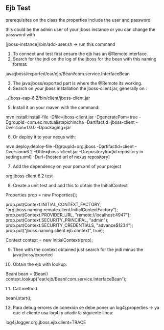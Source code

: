 ## Ejb Test

prerequisites on the class the properties include the user and password

this could be the admin user of your jboss instance
or you can change the password with

[jboss-instance]/bin/add-user.sh -> run this command


1) To connect and test first ensure the ejb has an @Remote interface.
2) Search for the jndi on the log of the jboss for the bean with this naming format:

java:jboss/exported/ear/ejb/Beani!com.service.InterfaceBean

3) The java:jboss/exported part is where the @Remote its working. 
4) Search on your jboss installation the jboss-client.jar, generally on :

../jboss-eap-6.2/bin/client/jboss-client.jar

5) Install it on your maven with the command:

mvn install:install-file -Dfile=jboss-client.jar -DgeneratePom=true -DgroupId=com.ec.mutualistapichincha -DartifactId=jboss-client -Dversion=1.0.0 -Dpackaging=jar

6) Or deploy it to your nexus with:

mvn deploy:deploy-file -DgroupId=org.jboss -DartifactId=client -Dversion=6.2  -Dfile=jboss-client.jar  -DrepositoryId=[id repository in settings.xml] -Durl=[hosted url of nexus repository]

7) Add the dependency on your pom.xml of your project


<dependency>
    <groupId>org.jboss</groupId>
    <artifactId>client</artifactId>
    <version>6.2</version>
    <scope>test</scope>
</dependency>

8) Create a unit test and add this to obtain the InitialContext

Properties prop = new Properties();

prop.put(Context.INITIAL_CONTEXT_FACTORY, "org.jboss.naming.remote.client.InitialContextFactory");
prop.put(Context.PROVIDER_URL, "remote://localhost:4947");
prop.put(Context.SECURITY_PRINCIPAL, "admin");
prop.put(Context.SECURITY_CREDENTIALS, "advance$1234");
prop.put("jboss.naming.client.ejb.context", true);

Context context = new InitialContext(prop);

9) Then with the context obtained just search for the jndi minus the java:jboss/exported

10) Obtain the ejb with lookup:

Beani bean =  (Beani) context.lookup("ear/ejb/Beani!com.service.InterfaceBean”);

11) Call method

beani.start();




12) Para debug errores de conexión se debe poner un log4j.properties -> ya que el cliente usa log4j y añadir la siguiente linea:

log4j.logger.org.jboss.ejb.client=TRACE